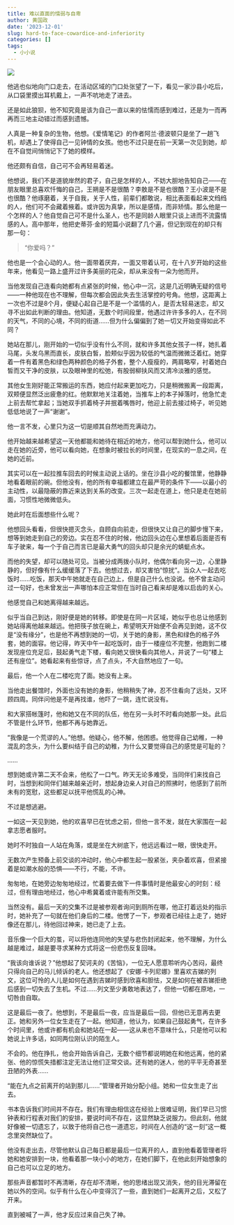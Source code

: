 ```yaml
---
title: 难以直面的懦弱与自卑
author: 黄国政
date: '2023-12-01'
slug: hard-to-face-cowardice-and-inferiority
categories: []
tags:
  - 小小说
---
```


<!--more-->

![](/images/posts/2023/12/12-01-flowers.jpg)

他逃也似地向门口走去，在活动区域的门口处张望了一下，看见一家沙县小吃后，从口袋里摸出耳机戴上，一声不吭地走了进去。

还是如此狼狈，他不知究竟是该为自己一直以来的怯懦而感到难过，还是为一而再再而三地主动错过而感到遗憾。

人真是一种复杂的生物，他想。《爱情笔记》的作者阿兰·德波顿只是坐了一趟飞机，却遇上了使得自己一见钟情的女孩。他也不过只是在前一天第一次见到她，却在不自觉间悄悄记下了她的模样。

他还颇有自信，自己可不会再轻易着迷。

他想说，我们不是道貌岸然的君子，自己是怎样的人，不妨大胆地告知自己——在朋友眼里总喜欢忏悔的自己，王朔是不是很酷？李敖是不是也很酷？王小波是不是也很酷？他琢磨着，关于自我，关于人性，前辈们都敢说，相比表面看起来文绉绉的人，他们可不会藏着掖着。或许因为真挚，所以是感情，而非矫情。那么他是一个怎样的人？他自觉自己可不是什么圣人，也不是同龄人眼里只谈上进而不流露情感的人。高中那年，他把史蒂芬·金的短篇小说翻了几个遍，但记到现在的却只有那一句：

> “你爱吗？”

他也是一个会心动的人。他一面带着厌弃，一面又带着认可，在十八岁开始的这些年来，他看见一路上盛开过许多美丽的花朵，却从来没有一朵为他而开。

当他发现自己连看向她都有点紧张的时候，他心中一沉，这是几近明确无疑的信号——一种他现在也不理解，但每次都会因此失去生活掌控的号角。他想，这距离上一次也不过是8个月，便疑心起自己是不是一个滥情的人，是否太轻易迷恋，却又寻不出如此判断的理由。他知道，无数个时间段里，他遇过许许多多的人，在不同的天气，不同的心境，不同的街道……但为什么偏偏到了她一切又开始变得如此不同？

她站在那儿，刚开始的一切似乎没有什么不同，就和许多其他女孩子一样，她扎着马尾，头发乌黑而直长，皮肤白皙，脸颊似乎因为较低的气温而微微泛着红。她穿着一件有着黑色和绿色两种颜色的格子外套，整个人瘦瘦的，两肩略窄，衬着她白皙而又干净的皮肤，以及眼神里的松弛，有股弱柳扶风而又清冷淡雅的感觉。

其他女生刚好能正常搬运的东西，她应付起来更加吃力，只是稍微搬离一段距离，双颊便显然泛出疲惫的红。他默默地关注着她，当推车上的本子掉落时，他急忙走上前去帮忙拿起；当她双手抓着椅子并抿着嘴唇时，他迎上前去接过椅子，听见她低低地说了一声“谢谢”。

他一言不发，心里只为这一切是顺其自然地而充满动力。

他开始越来越希望这一天他都能和她待在相近的地方，他可以帮到她什么，他可以走在她的近旁，他可以看向她，在想象时被拉长的时间里，在现实的一息之间，在她的近前。

其实可以在一起拉推车回去的时候主动说上话的。坐在沙县小吃的餐馆里，他静静地看着眼前的碗。但他没有，他的所有幸福都建立在最严苛的条件下——以最小的主动性，以最隐蔽的靠近来达到关系的改变。三次一起走在道上，他只是走在她前面，习惯性地微微低头。

她此时在后面想些什么呢？

他想回头看看，但很快摁灭念头，自顾自向前走，但很快又让自己的脚步慢下来，想等到她走到自己的旁边。实在忍不住的时候，他边回头边在心里想着后面是否有车子驶来，每一个于自己而言已是最大勇气的回头却只是余光的蜻蜓点水。

而他的失望，却可以随处可见。当被分成两拨小队时，他偶尔看向另一边，心里静静的，但好像有什么缓缓落了下去。他想过去，却又害怕“惊扰”。当众人一起去吃饭时……吃饭，那天中午她就走在自己边上，但是自己什么也没说。他不曾主动问过一句好，也未曾发出一声哪怕本应正常但在当时自己看来却是难以启齿的关心。

他感觉自己和她离得越来越远。

似乎当自己到达，刚好便是她的转移。即使是在同一片区域，她似乎也总让他感到她站得离他越来越远。他把筷子放在碗上，希望明天开始便不会再见到她，这不仅是“没有缘分”，也是他不再想到她的一切，关于她的身影，黑色和绿色的格子外套，她的面容。他记得，昨天中午一起吃饭时，由于一楼座位不完整，他跑到二楼发现座位充足后，鼓起勇气走下楼，看向她又很快看向其他人，并说了一句“楼上还有座位”。她看起来有些惊讶，点了点头，不大自然地应了一句。

最后，他一个人在二楼吃完了面。她没有上来。

当他走出餐馆时，外面也没有她的身影，他稍稍失了神，忍不住看向了远处，又环顾四周。同伴问他是不是再找谁，他吓了一跳，连忙说没有。

和大家搭帐篷时，他和她又在不同的队伍，他在另一头时不时看向她那一处。此后不管是什么环节，他都不再与她靠近。

“我像是一个荒谬的人。”他想。他疑心，他不解，他困惑。他觉得自己幼稚，一种混乱的念头，为什么要纠结于自己的幼稚，为什么又要觉得自己的感觉是可耻的？

……

想到她或许第二天不会来，他松了一口气。昨天无论多难受，当同伴们来找自己时，当想到和同伴们越来越亲近时，想起身边亲人对自己的照拂时，他感到了前所未有的宽慰，这些都足以抚平他慌乱的心神。

不过是想逃避。

一如这一天见到她，他的欢喜早已在忧虑之前，但他一言不发，就在大家围在一起拿志愿者服时。

她时不时独自一人站在角落，或是坐在大树底下，他远远看过一眼，很快走开。

无数次产生预备上前交谈的冲动时，他心中都生起一股紧张，夹杂着欢喜，但紧接着是如潮水般的恐惧——不行，不能，不许。

匆匆地，在她旁边匆匆地经过，忙着要去做下一件事情时是他最安心的时刻：经过，但有理由地经过，他心中希冀着或许能有所交集。

当然没有。最后一天的交集不过是被参观者询问到厕所在哪，他正打着远处的指示时，她补充了一句就在他们身后的二楼。他愣了一下，参观者已经往上走了，她好像还在那儿，待他回过神来，她已走了上去。

音乐像一个巨大的茧，可以将他连同他的失望与悲伤封闭起来，他不理解，为什么越是难过，越是要寻求某种方式将这一份悲伤反复回味。

“我该向谁诉说？”他想起了契诃夫的《苦恼》，一位无人愿意聆听内心苦闷，最终只得向自己的马儿倾诉的老人。他还想起了《安娜·卡列尼娜》里喜欢吉娣的列文，这位可怜的人儿是如何在遇到吉娣时感到欣喜和胆怯，又是如何在被吉娣拒绝后感到一切失去了生机。不过……列文至少勇敢地表达了，但他一切都在原地，一切咎由自取。

这是最后一夜了。他想到，不是最后一夜，应当是最后一回，但他已无意再去更正。她和另外一位女生走在了一起。他知道，他认为，如果自己鼓起勇气，在许多个时间里，他或许都有机会和她站在一起——这从来也不意味什么，只是他可以和她说上许多话，如同两位刚认识的陌生人。

不会的。他在挣扎，他会开始告诉自己，无数个细节都说明她在和他远离，他的紧张、他的惊慌失措都注定无法让他们正常交谈。还有她的迷人，他的平平无奇甚至丑陋的外表……

“能在九点之前离开的站到那儿……”管理者开始分配小组。她和一位女生走了出去。

书本告诉我们时间并不存在。我们有理由相信这在经验上很难证明，我们早已习惯钟表和行程表对我们的安排，要说时间不存在，这显然缺乏说服力。但此刻，他就好像被一切遗忘了，以致于他将自己也一道遗忘，时间在人创造的“这一刻”这一概念里突然缺位了。

他没有走出去，尽管他默认自己每日都是最后一位离开的人，直到他看着管理者将她和她安排到一块，他看着那一块小小的地方，在她们脚下，在他此刻开始想象的自己也可以立足的地方。

那些声音都暂时不再清晰，存在却不清晰，他的思绪出现又消失，他的目光滞留在她以外的空间。似乎有什么在心中变得沉了一些，直到她们一起离开之后，又松了开来。

直到被喊了一声，他才反应过来自己失了神。